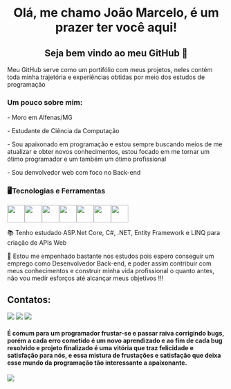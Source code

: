 ### <h1 align="center"> Olá, me chamo João Marcelo, é um prazer ter você aqui! </h1>
### <h2 align="center"> Seja bem vindo ao meu GitHub 👋 </h2>


<p>Meu GitHub serve como um portifólio com meus projetos, neles contém toda minha trajetória e experiências obtidas por meio dos estudos de programação</p>

<h3>Um pouco sobre mim: </h3>
<p>- Moro em Alfenas/MG</p>
<p>- Estudante de Ciência da Computação</p>
<p>- Sou apaixonado em programação e estou sempre buscando meios de me atualizar e obter novos conhecimentos, estou focado em me tornar um ótimo programador e um também um ótimo profissional</p>
<p>- Sou denvolvedor web com foco no Back-end</p>

### <h3> 🖥️Tecnologias e Ferramentas</h3>
<img width="40px" src="https://cdn.jsdelivr.net/gh/devicons/devicon/icons/dotnetcore/dotnetcore-original.svg" /><img width="40px" src="https://cdn.jsdelivr.net/gh/devicons/devicon/icons/csharp/csharp-original.svg" /><img width="40px" src="https://cdn.jsdelivr.net/gh/devicons/devicon/icons/mysql/mysql-original-wordmark.svg" /><img width="40px" src="https://cdn.jsdelivr.net/gh/devicons/devicon/icons/java/java-original.svg" /><img width="40px" src="https://cdn.jsdelivr.net/gh/devicons/devicon/icons/c/c-original.svg" /><img width="40px" src="https://cdn.jsdelivr.net/gh/devicons/devicon/icons/cplusplus/cplusplus-original.svg" /><img width="40px" src="https://cdn.jsdelivr.net/gh/devicons/devicon/icons/git/git-original.svg" />

📚 Tenho estudado ASP.Net Core, C#, .NET, Entity Framework e LINQ para criação de APIs Web

💪 Estou me empenhado bastante nos estudos pois espero conseguir um emprego como Desenvolvedor Back-end, e poder assim contribuir com meus conhecimentos e construir minha vida profissional o quanto antes, não vou medir esforços até alcançar meus objetivos !!!

## Contatos:

<div>
<a href="https://www.linkedin.com/in/joao-marcelo-b-narciso/" target="_blank"><img src="https://img.shields.io/badge/-LinkedIn-%230077B5?style=for-the-badge&logo=linkedin&logoColor=white" target="_blank"></a>   
<a href="https://instagram.com/joao_marcelo_79/" target="_blank"><img src="https://img.shields.io/badge/-Instagram-%23E4405F?style=for-the-badge&logo=instagram&logoColor=white" target="_blank"></a>
<a href = "mailto: joaomarcelobn157@hotmail.com "><img src="https://img.shields.io/badge/-Hotmail-%230077B5?style=for-the-badge&logo=microsoft-outlook&logoColor=white&link=mailto" target="_blank"></a>
</div>



<h4> É comum para um programador frustar-se e passar raiva corrigindo bugs, porém a cada erro cometido é um novo aprendizado e ao fim de cada bug resolvido e projeto finalizado é uma vitória que traz felicidade e satisfação para nós, e essa mistura de frustações e satisfação que deixa esse mundo da programação tão interessante a apaixonante.</h4>

<picture>
  <source
    srcset="https://github-readme-stats.vercel.app/api?username=Joao-Marcelo-B&show_icons=true&theme=dark"
    media="(prefers-color-scheme: dark)"
  />
  <source
    srcset="https://github-readme-stats.vercel.app/api?username=Joao-Marcelo-B&show_icons=true"
    media="(prefers-color-scheme: light), (prefers-color-scheme: no-preference)"
  />
  <img src="https://github-readme-stats.vercel.app/api?username=Joao-Marcelo-B&show_icons=true" />
</picture>

